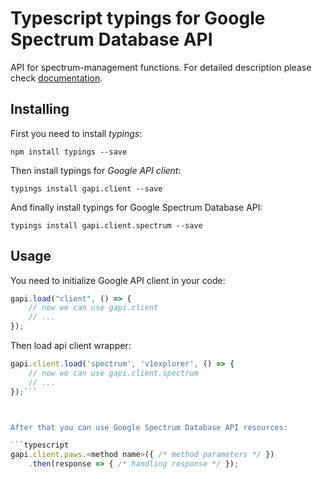 # Typescript typings for Google Spectrum Database API
API for spectrum-management functions.
For detailed description please check [documentation](http://developers.google.com/spectrum).

## Installing

First you need to install *typings*:
```
npm install typings --save 
```

Then install typings for *Google API client*:
```
typings install gapi.client --save 
```

And finally install typings for Google Spectrum Database API:
```
typings install gapi.client.spectrum --save 
```

## Usage

You need to initialize Google API client in your code:
```typescript
gapi.load("client", () => { 
    // now we can use gapi.client
    // ... 
});
```

Then load api client wrapper:
```typescript
gapi.client.load('spectrum', 'v1explorer', () => {
    // now we can use gapi.client.spectrum
    // ... 
});```



After that you can use Google Spectrum Database API resources:

```typescript
gapi.client.paws.<method name>({ /* method parameters */ })
    .then(response => { /* handling response */ });
```